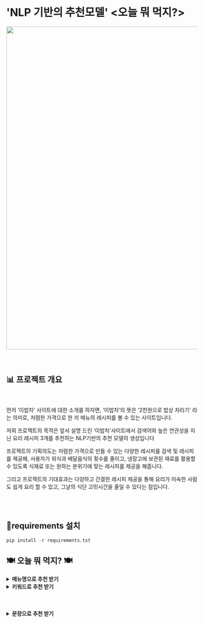 # 'NLP 기반의 추천모델' <오늘 뭐 먹지?>

<div align= "center">
  <img width="850" src="https://i.esdrop.com/d/f/NXl6YkfhTU/90s6GXiFPx.jpg">
</div>
<br>
<br>


<h2> 📊 프로젝트 개요 </h2>

<div align= "center">
<!--   <img width="850" src = "https://i.esdrop.com/d/f/CcSudjZ5R8/Tov2sHONfa.png"> -->
</div>
<br>

먼저 ‘이밥차’ 사이트에 대한 소개를 하자면, ‘이밥차’의 뜻은 ‘2천원으로 밥상 차리기’ 라는 의미로, 저렴한 가격으로 한 끼 메뉴의 레시피를 볼 수 있는 사이트입니다. 

저희 프로젝트의 목적은 앞서 설명 드린 ‘이밥차’사이트에서 검색어와 높은 연관성을 지닌 요리 레시피 3개를 추천하는 NLP기반의 추천 모델의 생성입니다

프로젝트의 기획의도는 저렴한 가격으로 만들 수 있는 다양한 레시피를 검색 및 레시피를 제공해, 사용자가 외식과 배달음식의 횟수를 줄이고, 냉장고에 보관된 재료를 활용할 수 있도록 식재료 또는 원하는 분위기에 맞는 레시피를 제공을 해줍니다.

그리고 프로젝트의 기대효과는 다양하고 간결한 레시피 제공을 통해 요리가 미숙한 사람도 쉽게 요리 할 수 있고, 그날의 식단 고민시간을 줄일 수 있다는 점입니다.

<br>
<br>

<h2> 🔌requirements 설치 </h2>

```python
pip install -r requirements.txt
```

<h2> 🍽 오늘 뭐 먹지? 🍽 </h2>

  <p>
<div>

<details>
<summary><b>메뉴명으로 추천 받기</b></summary>
<div align= "center">
  <img width="850" src = "https://i.esdrop.com/d/f/NXl6YkfhTU/xdZgV0Sevh.png">
</div>
  <h5>구축 환경 </h5>
  <h6>Python 3.7 </h6>
  <h5>데이터셋</h5>
  <h6>첫 번째 추천방법은 ‘메뉴의 명’을 입력 했을 때입니다.<br><br>
      이 방법은 우리가 알고 있는 메뉴의 명을 넣게 되면 비슷한 식재료의 다른 레시피를 알려줌으로서 색다른 조리할 수 있다는 장점이 있습니다.<br><br><br>
  </h6>
  <p>
</details>
<details>
<summary><b>키워드로 추천 받기</b></summary>
<div align= "center">
  <img width="850" src = "https://i.esdrop.com/d/f/NXl6YkfhTU/DxzPNmNg9J.png">
</div>
  <h5> 모델 학습 과정 </h5>
  <h6> 학습은 max_epochs=15로 15번 반복하여 Train_loss값이 가장 낮은 모델을 저장하는 방식으로 진행됩니다.<br><br>
       데이터양, 라벨의 수, max_len 총 3가지를 수정하여 3회 정도 모델 학습을 진행하였습니다. <br><br>
       최종적으로 사용한 모델은 데이터량 약 236,000개 / 라벨 총 3개 / max_len = 64이며, epochs=4일 때, Train_loss가 31.63으로 가장 낮게 나왔습니다. <br><br>

</div>
  <br><br><br>
  </h6>
  
</div>
</details>
<details>
<summary><b>문장으로 추천 받기</b></summary>
<div align= "center">
  <img width="850" src = "https://i.esdrop.com/d/f/NXl6YkfhTU/Vf725py4ae.png">
</div>
</details>

